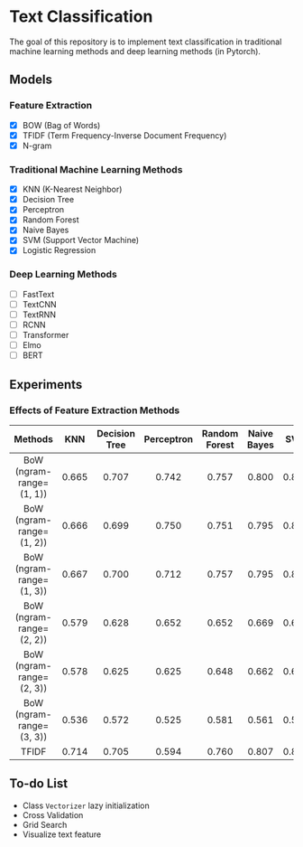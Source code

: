 # Text Classification

The goal of this repository is to implement text classification in traditional machine learning methods and deep learning methods (in Pytorch).

## Models

### Feature Extraction

- [x] BOW (Bag of Words)
- [x] TFIDF (Term Frequency-Inverse Document Frequency)
- [x] N-gram

### Traditional Machine Learning Methods

- [x] KNN (K-Nearest Neighbor)
- [x] Decision Tree
- [x] Perceptron
- [x] Random Forest
- [x] Naive Bayes
- [x] SVM (Support Vector Machine)
- [x] Logistic Regression

### Deep Learning Methods

- [ ] FastText
- [ ] TextCNN
- [ ] TextRNN
- [ ] RCNN
- [ ] Transformer
- [ ] Elmo
- [ ] BERT

## Experiments

### Effects of Feature Extraction Methods

| Methods | KNN | Decision Tree | Perceptron | Random Forest | Naive Bayes | SVM | Logistic Regression |
| :---: | :---: | :---: | :---:| :---: | :---: | :---: | :---: |
| BoW (ngram-range=(1, 1))| 0.665 | 0.707 | 0.742 | 0.757 | 0.800 | 0.823 | 0.826 |
| BoW (ngram-range=(1, 2))| 0.666 | 0.699 | 0.750 | 0.751 | 0.795 | 0.819 | 0.823 |
| BoW (ngram-range=(1, 3))| 0.667 | 0.700 | 0.712 | 0.757 | 0.795 | 0.818 | 0.824 |
| BoW (ngram-range=(2, 2))| 0.579 | 0.628 | 0.652 | 0.652 | 0.669 | 0.671 | 0.692 |
| BoW (ngram-range=(2, 3))| 0.578 | 0.625 | 0.625 | 0.648 | 0.662 | 0.667 | 0.684 |
| BoW (ngram-range=(3, 3))| 0.536 | 0.572 | 0.525 | 0.581 | 0.561 | 0.576 | 0.590 |
| TFIDF | 0.714 | 0.705 | 0.594 | 0.760 | 0.807 | 0.804 | 0.824

## To-do List

- Class `Vectorizer` lazy initialization
- Cross Validation
- Grid Search
- Visualize text feature
